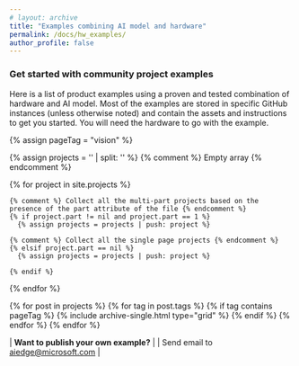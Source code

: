 ```yaml
---
# layout: archive
title: "Examples combining AI model and hardware"
permalink: /docs/hw_examples/
author_profile: false
---
```


### Get started with community project examples

Here is a list of product examples using a proven and tested combination of hardware and AI model. Most of the examples are stored in specific GitHub instances (unless otherwise noted) and contain the assets and instructions to get you started. You will need the hardware to go with the example.

{% assign pageTag = "vision" %}

<div class="grid__wrapper grid__catalog">

  {% assign projects = '' | split: '' %} {% comment %} Empty array {% endcomment %}

  {% for project in site.projects %}
  
    {% comment %} Collect all the multi-part projects based on the presence of the part attribute of the file {% endcomment %}
    {% if project.part != nil and project.part == 1 %}
      {% assign projects = projects | push: project %}
      
    {% comment %} Collect all the single page projects {% endcomment %}
    {% elsif project.part == nil %}
      {% assign projects = projects | push: project %}
    
    {% endif %}

  {% endfor %}


  {% for post in projects %}
    {% for tag in post.tags %}
    {% if tag contains pageTag %}
       {% include archive-single.html type="grid" %}
    {% endif %}
    {% endfor %}
 {% endfor %}
</div>


| **Want to publish your own example?** |
| Send email to [aiedge@microsoft.com](mailto:aiedge@microsoft.com) |
